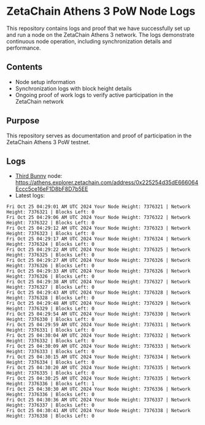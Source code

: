 # ZetaChain Athens 3 PoW Node Logs
This repository contains logs and proof that we have successfully set up and run a node on the ZetaChain Athens 3 network. The logs demonstrate continuous node operation, including synchronization details and performance.

## Contents
- Node setup information
- Synchronization logs with block height details
- Ongoing proof of work logs to verify active participation in the ZetaChain network

## Purpose
This repository serves as documentation and proof of participation in the ZetaChain Athens 3 PoW testnet.

## Logs

- [Third Bunny](https://thirdbunny.xyz/) node: https://athens.explorer.zetachain.com/address/0x225254d35dE666064Eccc5ce16eF1D8bF8D7b5EE
- Latest logs:
```
Fri Oct 25 04:29:01 AM UTC 2024 Your Node Height: 7376321 | Network Height: 7376321 | Blocks Left: 0
Fri Oct 25 04:29:06 AM UTC 2024 Your Node Height: 7376322 | Network Height: 7376322 | Blocks Left: 0
Fri Oct 25 04:29:12 AM UTC 2024 Your Node Height: 7376323 | Network Height: 7376323 | Blocks Left: 0
Fri Oct 25 04:29:17 AM UTC 2024 Your Node Height: 7376324 | Network Height: 7376324 | Blocks Left: 0
Fri Oct 25 04:29:22 AM UTC 2024 Your Node Height: 7376325 | Network Height: 7376325 | Blocks Left: 0
Fri Oct 25 04:29:27 AM UTC 2024 Your Node Height: 7376326 | Network Height: 7376326 | Blocks Left: 0
Fri Oct 25 04:29:33 AM UTC 2024 Your Node Height: 7376326 | Network Height: 7376326 | Blocks Left: 0
Fri Oct 25 04:29:38 AM UTC 2024 Your Node Height: 7376327 | Network Height: 7376327 | Blocks Left: 0
Fri Oct 25 04:29:43 AM UTC 2024 Your Node Height: 7376328 | Network Height: 7376328 | Blocks Left: 0
Fri Oct 25 04:29:48 AM UTC 2024 Your Node Height: 7376329 | Network Height: 7376329 | Blocks Left: 0
Fri Oct 25 04:29:54 AM UTC 2024 Your Node Height: 7376330 | Network Height: 7376330 | Blocks Left: 0
Fri Oct 25 04:29:59 AM UTC 2024 Your Node Height: 7376331 | Network Height: 7376331 | Blocks Left: 0
Fri Oct 25 04:30:04 AM UTC 2024 Your Node Height: 7376332 | Network Height: 7376332 | Blocks Left: 0
Fri Oct 25 04:30:09 AM UTC 2024 Your Node Height: 7376333 | Network Height: 7376333 | Blocks Left: 0
Fri Oct 25 04:30:15 AM UTC 2024 Your Node Height: 7376334 | Network Height: 7376334 | Blocks Left: 0
Fri Oct 25 04:30:20 AM UTC 2024 Your Node Height: 7376335 | Network Height: 7376335 | Blocks Left: 0
Fri Oct 25 04:30:25 AM UTC 2024 Your Node Height: 7376335 | Network Height: 7376336 | Blocks Left: 1
Fri Oct 25 04:30:30 AM UTC 2024 Your Node Height: 7376336 | Network Height: 7376336 | Blocks Left: 0
Fri Oct 25 04:30:36 AM UTC 2024 Your Node Height: 7376337 | Network Height: 7376337 | Blocks Left: 0
Fri Oct 25 04:30:41 AM UTC 2024 Your Node Height: 7376338 | Network Height: 7376338 | Blocks Left: 0
```
